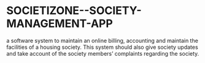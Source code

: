 # SOCIETIZONE--SOCIETY-MANAGEMENT-APP
 a software system to  maintain an online billing, accounting and maintain the facilities of a housing society. This system should also give society updates and take account of the society members’ complaints regarding the society.
